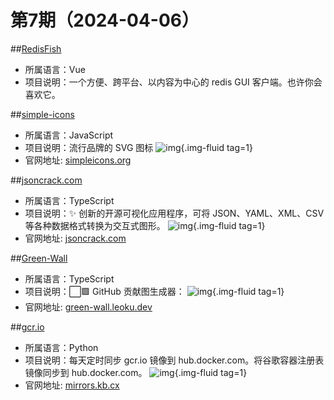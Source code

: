# 第7期（2024-04-06）


##[RedisFish](https://github.com/hunter-ji/RedisFish)
- 所属语言：Vue
- 项目说明：一个方便、跨平台、以内容为中心的 redis GUI 客户端。也许你会喜欢它。

##[simple-icons](https://github.com/simple-icons/simple-icons)
- 所属语言：JavaScript
- 项目说明：流行品牌的 SVG 图标
![img](https://mirror.ghproxy.com/https://raw.githubusercontent.com/xiaoxuan6/weekly/main/docs/static/images/2024-04-06/1712365144.png){.img-fluid tag=1}
- 官网地址: [simpleicons.org](https://simpleicons.org)

##[jsoncrack.com](https://github.com/AykutSarac/jsoncrack.com)
- 所属语言：TypeScript
- 项目说明：✨ 创新的开源可视化应用程序，可将 JSON、YAML、XML、CSV 等各种数据格式转换为交互式图形。
![img](https://mirror.ghproxy.com/https://raw.githubusercontent.com/xiaoxuan6/weekly/main/docs/static/images/2024-04-06/1712365687.png){.img-fluid tag=1}
- 官网地址: [jsoncrack.com](https://jsoncrack.com/)

##[Green-Wall](https://github.com/Codennnn/Green-Wall)
- 所属语言：TypeScript
- 项目说明：⬜🟩 GitHub 贡献图生成器：
![img](https://mirror.ghproxy.com/https://raw.githubusercontent.com/xiaoxuan6/weekly/main/docs/static/images/2024-04-06/1712366350.png){.img-fluid tag=1}
- 官网地址: [green-wall.leoku.dev](https://green-wall.leoku.dev)

##[gcr.io](https://github.com/x-mirrors/gcr.io)
- 所属语言：Python
- 项目说明：每天定时同步 gcr.io 镜像到 hub.docker.com。将谷歌容器注册表镜像同步到 hub.docker.com。
![img](https://mirror.ghproxy.com/https://raw.githubusercontent.com/xiaoxuan6/weekly/main/docs/static/images/2024-04-06/1712366434.png){.img-fluid tag=1}
- 官网地址: [mirrors.kb.cx](https://mirrors.kb.cx)
